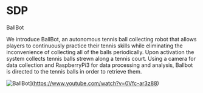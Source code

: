 # SDP
BallBot

We introduce BallBot, an autonomous tennis ball collecting robot that allows players to continuously practice their tennis skills while eliminating the inconvenience of collecting all of the balls periodically. Upon activation the system collects tennis balls strewn along a tennis court. Using a camera for data collection and RaspberryPi3 for data processing and analysis, Ballbot is directed to the tennis balls in order to retrieve them.

  ![BallBot](https://www.youtube.com/watch?v=0Vfc-ar3z88.jpg)](https://www.youtube.com/watch?v=0Vfc-ar3z88)

